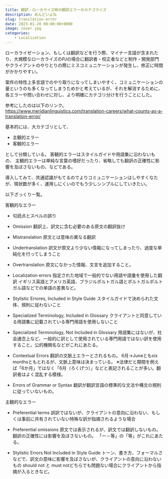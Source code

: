 ```yaml
---
title: 翻訳・ローカライズ時の翻訳エラーのカテゴライズ
description: めんどいよね
slug: translation-error
date: 2023-01-20 00:00:00+0000
image: cover.jpg
categories:
    - Localization
---
```

ローカライゼーション、もしくは翻訳などを行う際、マイナー言語が含まれたり、大規模なローカライズのPJの場合に翻訳者・校正者などと制作・開発部門やクライアントのやりとりの際にミスコミュニケーションが発生し、修正に時間がかかりやすい。

案件の特性上多言語でのやり取りになってしまいやすく、コミュニケーションの量というのも多くなってしまうためかと考えているが、それを解消するために、各エラーや問い合わせに対し、より明確にカテゴリ分けを行うことにした。

参考にしたのは以下のリンク。
https://www.meridianlinguistics.com/translation-careers/what-counts-as-a-translation-error/

基本的には、大カテゴリとして、
- 主観的エラー
- 客観的エラー

として分類している。
客観的エラーはスタイルガイドや用語集に沿わないもの、
主観的エラーは単純な言葉の嗜好だったり、省略しても翻訳の正確性に影響を及ぼさないもの、などである。

導入してみて、共通認識がもてるのでよりコミュニケーションはしやすくなたが、現状数が多く、運用しにくいのでもう少しシンプルにしていきたい。

以下ざっくり一覧。

客観的なエラー
- 句読点とスペルの誤り

- Omission
翻訳上、訳文に含む必要のある原文の翻訳抜け

- Mistranslation
原文とは意味の異なる翻訳

- Undertranslation
訳文が原文より少ない情報になってしまったり、過度な単純化を行ってしまうこと

- Overtranslation
原文になかった情報、文言を追加すること。

- Localization errors
指定された地域で一般的でない用語や語彙を使用した翻訳
イギリス英語とアメリカ英語、ブラジルポルトガル語とポルトガルポルトガル語などでの単語の差異など。

- Stylistic Errores, Included in Style Guide
スタイルガイドで決められた文体、規則に従わないこと

- Specialized Terminology, Included in Glossary
クライアントと同意している用語集に記載されている専門用語を使用しないこと

- Specialized Terminology, Not Included in Glossary
用語集にはないが、社会通念上など、一般的に訳として使用されている専門用語ではない訳を使用すること。公的機関名などがこれにあたる。

- Contextual Errors
翻訳の文脈上エラーとされるもの。
6月→Juneともsix monthsともとれるが、文脈上意味は決まっている。
※法律だと期間を例えば「6か月」ではなく「6月（ろくげつ）」などと表記されることが多い。翻訳者はよく混乱する模様。

- Errors of Grammar or Syntax
翻訳が翻訳言語の標準的な文法や構文の規則に従っていないもの。

主観的なエラー
- Preferential terms
誤訳ではないが、クライアントの意向に沿わない、もしくは事前に共有されていない特殊な訳が指摘されるような場合
- Preferential omissions
原文では表示されるが、訳文では翻訳しないもの。
翻訳の正確性には影響を及ぼさないもの。
「ー－等」の「等」がこれにあたる。

- Stylistic Errors Not Included in Style Guide
トーン、書き方、フォーマルさなどで、訳文の意味に影響を及ぼさないが、クライアントの意向に沿わないもの
should not と must notどちらでも問題ない場合にクライアントから指摘が入るときなど。
